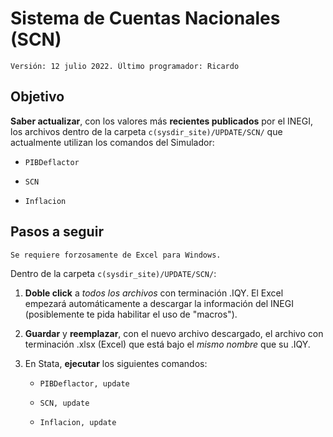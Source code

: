 # Sistema de Cuentas Nacionales (SCN)
	Versión: 12 julio 2022. Último programador: Ricardo

## Objetivo
**Saber actualizar**, con los valores más **recientes publicados** por el INEGI, los archivos dentro de la carpeta `c(sysdir_site)/UPDATE/SCN/` que actualmente utilizan los comandos del Simulador: 

- `PIBDeflactor`

- `SCN`

- `Inflacion`


## Pasos a seguir
    Se requiere forzosamente de Excel para Windows.

Dentro de la carpeta `c(sysdir_site)/UPDATE/SCN/`:

1. **Doble click** a _todos los archivos_ con terminación .IQY. El Excel empezará automáticamente a descargar la información del INEGI (posiblemente te pida habilitar el uso de "macros").
3. **Guardar** y **reemplazar**, con el nuevo archivo descargado, el archivo con terminación .xlsx (Excel) que está bajo el _mismo nombre_ que su .IQY.
4. En Stata, **ejecutar** los siguientes comandos:

    - `PIBDeflactor, update`

    - `SCN, update`

    - `Inflacion, update`

